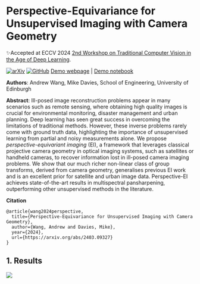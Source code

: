 # Perspective-Equivariance for Unsupervised Imaging with Camera Geometry

✨Accepted at ECCV 2024 [2nd Workshop on Traditional Computer Vision in the Age of Deep Learning](https://sites.google.com/view/tradicv/home?authuser=0).

[![arXiv](https://img.shields.io/badge/arXiv-2403.09327-green.svg)](https://arxiv.org/abs/2403.09327)
[![GitHub](https://img.shields.io/badge/GitHub-100000?style=for-the-badge&logo=github&logoColor=white)](https://github.com/Andrewwango/perspective-equivariant-imaging)
[Demo webpage](https://andrewwango.github.io/perspective-equivariant-imaging) | [Demo notebook](demo.ipynb)

**Authors**: Andrew Wang, Mike Davies, School of Engineering, University of Edinburgh

**Abstract**: Ill-posed image reconstruction problems appear in many scenarios such as remote sensing, where obtaining high quality images is crucial for environmental monitoring, disaster management and urban planning. Deep learning has seen great success in overcoming the limitations of traditional methods. However, these inverse problems rarely come with ground truth data, highlighting the importance of unsupervised learning from partial and noisy measurements alone. We propose _perspective-equivariant imaging_ (EI), a framework that leverages classical projective camera geometry in optical imaging systems, such as satellites or handheld cameras, to recover information lost in ill-posed camera imaging problems. We show that our much richer non-linear class of group transforms, derived from camera geometry, generalises previous EI work and is an excellent prior for satellite and urban image data. Perspective-EI achieves state-of-the-art results in multispectral pansharpening, outperforming other unsupervised methods in the literature.

**Citation**
```
@article{wang2024perspective,
  title={Perspective-Equivariance for Unsupervised Imaging with Camera Geometry},
  author={Wang, Andrew and Davies, Mike},
  year={2024},
  url={https://arxiv.org/abs/2403.09327}
}
```

## 1. Results

![](img/eval_spacenet_pansharpen_noiseless.png)
